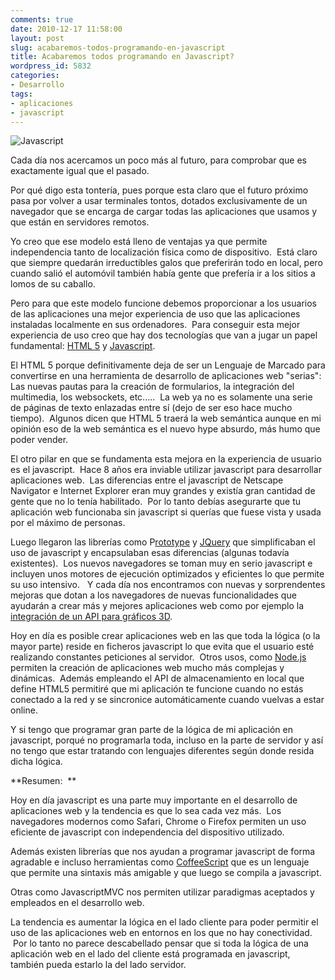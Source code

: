 ```yaml
---
comments: true
date: 2010-12-17 11:58:00
layout: post
slug: acabaremos-todos-programando-en-javascript
title: Acabaremos todos programando en Javascript?
wordpress_id: 5832
categories:
- Desarrollo
tags:
- aplicaciones
- javascript
---
```






![Javascript](http://blog.alvareznavarro.es/wp-content/uploads/2011/06/javascript-scaled600.jpg?w=300)




Cada día nos acercamos un poco más al futuro, para comprobar que es exactamente igual que el pasado.


Por qué digo esta tontería, pues porque esta claro que el futuro próximo pasa por volver a usar terminales tontos, dotados exclusivamente de un navegador que se encarga de cargar todas las aplicaciones que usamos y que están en servidores remotos.







Yo creo que ese modelo está lleno de ventajas ya que permite independencia tanto de localización física como de dispositivo.  Está claro que siempre quedarán irreductibles galos que preferirán todo en local, pero cuando salió el automóvil también había gente que prefería ir a los sitios a lomos de su caballo.







Pero para que este modelo funcione debemos proporcionar a los usuarios de las aplicaciones una mejor experiencia de uso que las aplicaciones instaladas localmente en sus ordenadores.  Para conseguir esta mejor experiencia de uso creo que hay dos tecnologías que van a jugar un papel fundamental: [HTML 5](http://es.wikipedia.org/wiki/HTML_5) y [Javascript](http://es.wikipedia.org/wiki/Javascript).







El HTML 5 porque definitivamente deja de ser un Lenguaje de Marcado para convertirse en una herramienta de desarrollo de aplicaciones web "serias": Las nuevas pautas para la creación de formularios, la integración del multimedia, los websockets, etc.....  La web ya no es solamente una serie de páginas de texto enlazadas entre sí (dejo de ser eso hace mucho tiempo).  Algunos dicen que HTML 5 traerá la web semántica aunque en mi opinión eso de la web semántica es el nuevo hype absurdo, más humo que poder vender.







El otro pilar en que se fundamenta esta mejora en la experiencia de usuario es el javascript.  Hace 8 años era inviable utilizar javascript para desarrollar aplicaciones web.  Las diferencias entre el javascript de Netscape Navigator e Internet Explorer eran muy grandes y existía gran cantidad de gente que no lo tenía habilitado.  Por lo tanto debías asegurarte que tu aplicación web funcionaba sin javascript si querías que fuese vista y usada por el máximo de personas.







Luego llegaron las librerías como P[rototype](http://www.prototypejs.org/) y [JQuery](http://jquery.com/) que simplificaban el uso de javascript y encapsulaban esas diferencias (algunas todavía existentes).  Los nuevos navegadores se toman muy en serio javascript e incluyen unos motores de ejecución optimizados y eficientes lo que permite su uso intensivo.   Y cada día nos encontramos con nuevas y sorprendentes mejoras que dotan a los navegadores de nuevas funcionalidades que ayudarán a crear más y mejores aplicaciones web como por ejemplo la [integración de un API para gráficos 3D](http://blog.chromium.org/2010/12/webgl-now-in-beta-here-comes-3d-web.html).







Hoy en día es posible crear aplicaciones web en las que toda la lógica (o la mayor parte) reside en ficheros javascript lo que evita que el usuario esté realizando constantes peticiones al servidor.  Otros usos, como [Node.js](http://nodejs.org/) permiten la creación de aplicaciones web mucho más complejas y dinámicas.  Además empleando el API de almacenamiento en local que define HTML5 permitiré que mi aplicación te funcione cuando no estás conectado a la red y se sincronice automáticamente cuando vuelvas a estar online.







Y si tengo que programar gran parte de la lógica de mi aplicación en javascript, porqué no programarla toda, incluso en la parte de servidor y así no tengo que estar tratando con lenguajes diferentes según donde resida dicha lógica.







**Resumen:  **







Hoy en día javascript es una parte muy importante en el desarrollo de aplicaciones web y la tendencia es que lo sea cada vez más.  Los navegadores modernos como Safari, Chrome o Firefox permiten un uso eficiente de javascript con independencia del dispositivo utilizado.







Además existen librerías que nos ayudan a programar javascript de forma agradable e incluso herramientas como [CoffeeScript](http://jashkenas.github.com/coffee-script/) que es un lenguaje que permite una sintaxis más amigable y que luego se compila a javascript.







Otras como JavascriptMVC nos permiten utilizar paradigmas aceptados y empleados en el desarrollo web.







La tendencia es aumentar la lógica en el lado cliente para poder permitir el uso de las aplicaciones web en entornos en los que no hay conectividad.  Por lo tanto no parece descabellado pensar que si toda la lógica de una aplicación web en el lado del cliente está programada en javascript, también pueda estarlo la del lado servidor.
